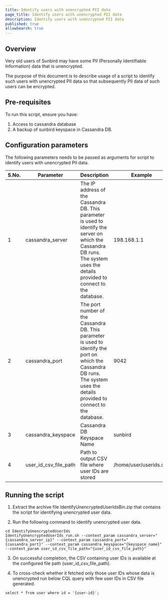 ```yaml
---
title: Identify users with unencrypted PII data 
page_title: Identify users with unencrypted PII data
description: Identify users with unencrypted PII data
published: true
allowSearch: true
---
```


## Overview
Very old users of Sunbird may have some PII (Personally Identifiable Information) data that is unencrypted. 

The purpose of this document is to describe usage of a script to identify such users with unencrypted PII data so that subsequently PII data of such users can be encrypted.

## Pre-requisites

To run this script, ensure you have:

1. Access to cassandra database
2. A backup of sunbird keyspace in Cassandra DB.

## Configuration parameters

The following parameters needs to be passed as arguments for script to identify users with unencrypted PII data.

 S.No. | Parameter | Description | Example 
-------|-----------|-------------|---------
1 | cassandra_server | The IP address of the Cassandra DB. This parameter is used to identify the server on which the Cassandra DB runs. The system uses the details provided to connect to the database.| 198.168.1.1
2 | cassandra_port | The port number of the Cassandra DB. This parameter is used to identify the port on which the Cassandra DB runs.  The system uses the details provided to connect to the database.| 9042 
3 | cassandra_keyspace  | Cassandra DB Keyspace Name | sunbird 
4 | user_id_csv_file_path | Path to output CSV file where user IDs are stored | /home/user/userids.csv

## Running the script

1. Extract the archive file IdentifyUnencryptedUserIdsBin.zip that contains the script for identifying unencrypted user data.

2. Run the following command to identify unencrypted user data.

```
cd IdentifyUnencryptedUserIds
IdentifyUnencryptedUserIds_run.sh --context_param cassandra_server="{cassandra_server_ip}" --context_param cassandra_port="{cassandra_port}" --context_param cassandra_keyspace="{keyspace_name}" --context_param user_id_csv_file_path="{user_id_csv_file_path}"
```

3. On successful completion, the CSV containing user IDs is available at the configured file path {user_id_csv_file_path}.

4. To cross-check whether it fetched only those user IDs whose data is unencrypted run below CQL query with few user IDs in CSV file generated.

 ```
 select * from user where id = '{user-id}';
 ```
 
